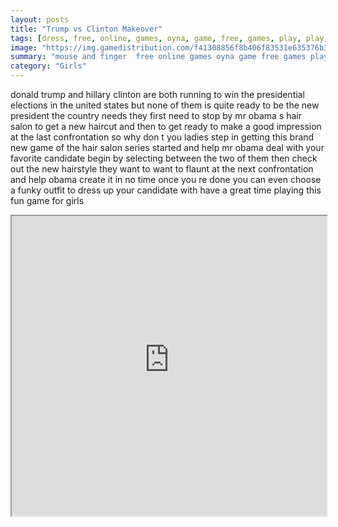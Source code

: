 ```yaml
---
layout: posts
title: "Trump vs Clinton Makeover"
tags: [dress, free, online, games, oyna, game, free, games, play, play, games]
image: "https://img.gamedistribution.com/f41308856f8b406f83531e635376b397.jpg"
summary: "mouse and finger  free online games oyna game free games play play games"
category: "Girls"
---
```


donald trump and hillary clinton are both running to win the presidential elections in the united states but none of them is quite ready to be the new president the country needs they first need to stop by mr obama s hair salon to get a new haircut and then to get ready to make a good impression at the last confrontation so why don t you ladies step in getting this brand new game of the hair salon series started and help mr obama deal with your favorite candidate begin by selecting between the two of them then check out the new hairstyle they want to want to flaunt at the next confrontation and help obama create it in no time once you re done you can even choose a funky outfit to dress up your candidate with have a great time playing this fun game for girls

<iframe width="100%" height="480px;" src="https://html5.gamedistribution.com/f41308856f8b406f83531e635376b397/"></iframe>